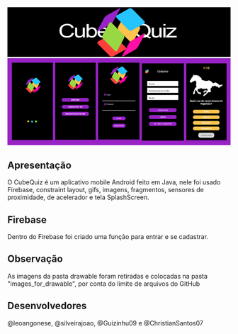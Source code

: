<img src=cubei.png/>
<img src=ola.png/>

## Apresentação
O CubeQuiz é um aplicativo mobile Android feito em Java, nele foi usado Firebase, constraint layout, gifs, imagens, fragmentos, sensores de proximidade, de acelerador e tela SplashScreen.

## Firebase 
Dentro do Firebase foi criado uma função para entrar e se cadastrar. 

## Observação 
As imagens da pasta drawable foram retiradas e colocadas na pasta "images_for_drawable", por conta do limite de arquivos do GitHub


## Desenvolvedores
 @leoangonese, @silveirajoao, @Guizinhu09 e @ChristianSantos07
